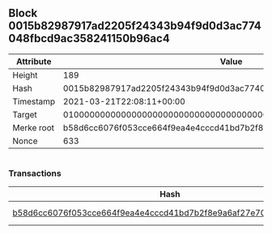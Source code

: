 ## Block 0015b82987917ad2205f24343b94f9d0d3ac774048fbcd9ac358241150b96ac4

Attribute | Value
--- | ---
Height | 189
Hash | 0015b82987917ad2205f24343b94f9d0d3ac774048fbcd9ac358241150b96ac4
Timestamp | 2021-03-21T22:08:11+00:00
Target | 0100000000000000000000000000000000000000000000000000000000000000
Merke root | b58d6cc6076f053cce664f9ea4e4cccd41bd7b2f8e9a6af27e7075ac62877435
Nonce | 633

```

```

### Transactions

Hash | Amount
--- | ---
[b58d6cc6076f053cce664f9ea4e4cccd41bd7b2f8e9a6af27e7075ac62877435](b58d6cc6076f053cce664f9ea4e4cccd41bd7b2f8e9a6af27e7075ac62877435.md) | 10.00000000 SKEPTI 
